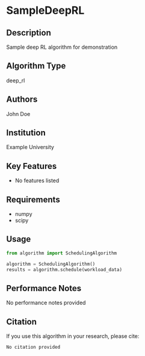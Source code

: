 # SampleDeepRL

## Description
Sample deep RL algorithm for demonstration

## Algorithm Type
deep_rl

## Authors
John Doe

## Institution
Example University

## Key Features
- No features listed

## Requirements
- numpy
- scipy

## Usage
```python
from algorithm import SchedulingAlgorithm

algorithm = SchedulingAlgorithm()
results = algorithm.schedule(workload_data)
```

## Performance Notes
No performance notes provided

## Citation
If you use this algorithm in your research, please cite:
```
No citation provided
```
